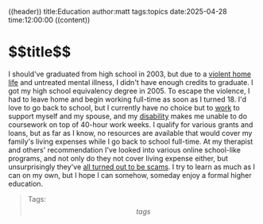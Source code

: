 ((header))
title:Education
author:matt
tags:topics
date:2025-04-28
time:12:00:00
((content))
<h1 id="pagetitle">$$title$$</h1>

I should've graduated from high school in 2003, but due to a [violent home life](/topics/parents) and untreated mental illness, I didn't have enough credits to graduate. I got my high school equivalency degree in 2005. To escape the violence, I had to leave home and begin working full-time as soon as I turned 18. I'd love to go back to school, but I currently have no choice but to [work](/topics/work) to support myself and my spouse, and my [disability](/topics/neurodivergence&command=edit) makes me unable to do coursework on top of 40-hour work weeks. I qualify for various grants and loans, but as far as I know, no resources are available that would cover my family's living expenses while I go back to school full-time. At my therapist and others' recommendation I've looked into various online school-like programs, and not only do they not cover living expense either, but unsurprisingly they've [all turned out to be scams](https://en.wikipedia.org/wiki/Bloom_Institute_of_Technology). I try to learn as much as I can on my own, but I hope I can somehow, someday enjoy a formal higher education.

>Tags: $$tags$$